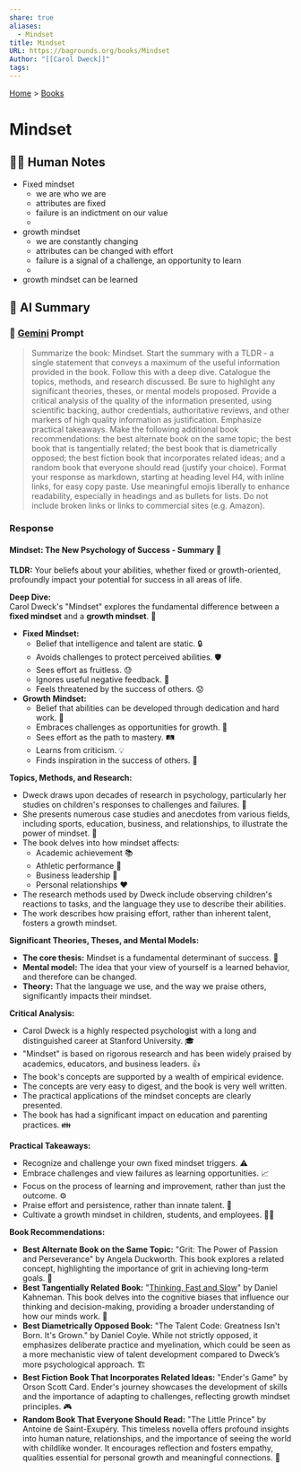 ```yaml
---
share: true
aliases:
  - Mindset
title: Mindset
URL: https://bagrounds.org/books/Mindset
Author: "[[Carol Dweck]]"
tags: 
---
```

[Home](../index.md) > [Books](./index.md)  
# Mindset  
## 📝🐒 Human Notes  
- Fixed mindset  
  - we are who we are  
  - attributes are fixed  
  - failure is an indictment on our value  
  -   
- growth mindset  
  - we are constantly changing  
  - attributes can be changed with effort  
  - failure is a signal of a challenge, an opportunity to learn  
  -   
- growth mindset can be learned  
  
## 🤖 AI Summary  
### 💬 [Gemini](https://gemini.google.com) Prompt  
> Summarize the book: Mindset. Start the summary with a TLDR - a single statement that conveys a maximum of the useful information provided in the book. Follow this with a deep dive. Catalogue the topics, methods, and research discussed. Be sure to highlight any significant theories, theses, or mental models proposed. Provide a critical analysis of the quality of the information presented, using scientific backing, author credentials, authoritative reviews, and other markers of high quality information as justification. Emphasize practical takeaways. Make the following additional book recommendations: the best alternate book on the same topic; the best book that is tangentially related; the best book that is diametrically opposed; the best fiction book that incorporates related ideas; and a random book that everyone should read (justify your choice). Format your response as markdown, starting at heading level H4, with inline links, for easy copy paste. Use meaningful emojis liberally to enhance readability, especially in headings and as bullets for lists. Do not include broken links or links to commercial sites (e.g. Amazon).  
  
### Response  
#### **Mindset: The New Psychology of Success - Summary** 🧠  
**TLDR:** Your beliefs about your abilities, whether fixed or growth-oriented, profoundly impact your potential for success in all areas of life.  
  
**Deep Dive:**  
Carol Dweck's "Mindset" explores the fundamental difference between a **fixed mindset** and a **growth mindset**. 🚀  
  
* **Fixed Mindset:**  
    * Belief that intelligence and talent are static. 🔒  
    * Avoids challenges to protect perceived abilities. 🛡️  
    * Sees effort as fruitless. 😓  
    * Ignores useful negative feedback. 🙈  
    * Feels threatened by the success of others. 😟  
* **Growth Mindset:**  
    * Belief that abilities can be developed through dedication and hard work. 🌱  
    * Embraces challenges as opportunities for growth. 💪  
    * Sees effort as the path to mastery. 🛤️  
    * Learns from criticism. 💡  
    * Finds inspiration in the success of others. 🤩  
  
**Topics, Methods, and Research:**  
* Dweck draws upon decades of research in psychology, particularly her studies on children's responses to challenges and failures. 🔬  
* She presents numerous case studies and anecdotes from various fields, including sports, education, business, and relationships, to illustrate the power of mindset. 📖  
* The book delves into how mindset affects:  
    * Academic achievement 📚  
    * Athletic performance 🏅  
    * Business leadership 💼  
    * Personal relationships ❤️  
* The research methods used by Dweck include observing children's reactions to tasks, and the language they use to describe their abilities.  
* The work describes how praising effort, rather than inherent talent, fosters a growth mindset.  
  
**Significant Theories, Theses, and Mental Models:**  
* **The core thesis:** Mindset is a fundamental determinant of success. 🎯  
* **Mental model:** The idea that your view of yourself is a learned behavior, and therefore can be changed.  
* **Theory:** That the language we use, and the way we praise others, significantly impacts their mindset.  
  
**Critical Analysis:**  
* Carol Dweck is a highly respected psychologist with a long and distinguished career at Stanford University. 🎓  
* "Mindset" is based on rigorous research and has been widely praised by academics, educators, and business leaders. 👍  
* The book's concepts are supported by a wealth of empirical evidence.  
* The concepts are very easy to digest, and the book is very well written.  
* The practical applications of the mindset concepts are clearly presented.  
* The book has had a significant impact on education and parenting practices. 👪  
  
**Practical Takeaways:**  
* Recognize and challenge your own fixed mindset triggers. ⚠️  
* Embrace challenges and view failures as learning opportunities. 📈  
* Focus on the process of learning and improvement, rather than just the outcome. ⚙️  
* Praise effort and persistence, rather than innate talent. 👏  
* Cultivate a growth mindset in children, students, and employees. 👨‍🏫  
  
**Book Recommendations:**  
* **Best Alternate Book on the Same Topic:** "Grit: The Power of Passion and Perseverance" by Angela Duckworth. This book explores a related concept, highlighting the importance of grit in achieving long-term goals. 🌟  
* **Best Tangentially Related Book:** "[Thinking, Fast and Slow](./thinking-fast-and-slow.md)" by Daniel Kahneman. This book delves into the cognitive biases that influence our thinking and decision-making, providing a broader understanding of how our minds work. 🧠  
* **Best Diametrically Opposed Book:** "The Talent Code: Greatness Isn't Born. It's Grown." by Daniel Coyle. While not strictly opposed, it emphasizes deliberate practice and myelination, which could be seen as a more mechanistic view of talent development compared to Dweck’s more psychological approach. 🏗️  
* **Best Fiction Book That Incorporates Related Ideas:** "Ender's Game" by Orson Scott Card. Ender's journey showcases the development of skills and the importance of adapting to challenges, reflecting growth mindset principles. 🎮  
* **Random Book That Everyone Should Read:** "The Little Prince" by Antoine de Saint-Exupéry. This timeless novella offers profound insights into human nature, relationships, and the importance of seeing the world with childlike wonder. It encourages reflection and fosters empathy, qualities essential for personal growth and meaningful connections. 🤴  
